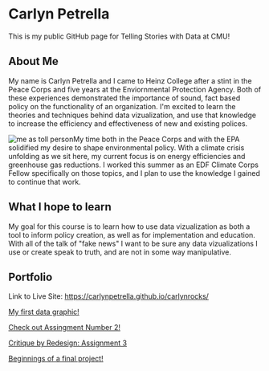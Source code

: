 # Carlyn Petrella
This is my public GitHub page for Telling Stories with Data at CMU!

## About Me

My name is Carlyn Petrella and I came to Heinz College after a stint in the Peace Corps and five years at the Enviornmental Protection Agency. Both of these experiences demonstrated the importance of sound, fact based policy on the functionality of an organization. I'm excited to learn the theories and techniques behind data vizualization, and use that knowledge to increase the efficiency and effectiveness of new and existing polices. 

![me as toll person](https://carlynpetrella.github.io/carlynrocks/Wiki%205.jpg)My time both in the Peace Corps and with the EPA solidified my desire to shape environmental policy. With a climate crisis unfolding as we sit here, my current focus is on energy efficiencies and greenhouse gas reductions. I worked this summer as an EDF Climate Corps Fellow specifically on those topics, and I plan to use the knowledge I gained to continue that work. 

## What I hope to learn

My goal for this course is to learn how to use data vizualization as both a tool to inform policy creation, as well as for implementation and education. With all of the talk of "fake news" I want to be sure any data vizualizations I use or create speak to truth, and are not in some way manipulative. 

## Portfolio

Link to Live Site: https://carlynpetrella.github.io/carlynrocks/


[My first data graphic!](https://carlynpetrella.github.io/carlynrocks/Titanic%20Survival%20Rates)

[Check out Assingment Number 2!](https://carlynpetrella.github.io/carlynrocks/DataViz2)

[Critique by Redesign: Assignment 3](https://carlynpetrella.github.io/carlynrocks/DataViz3)

[Beginnings of a final project!](https://carlynpetrella.github.io/carlynrocks/FinalProjectCarlynPetrella)

